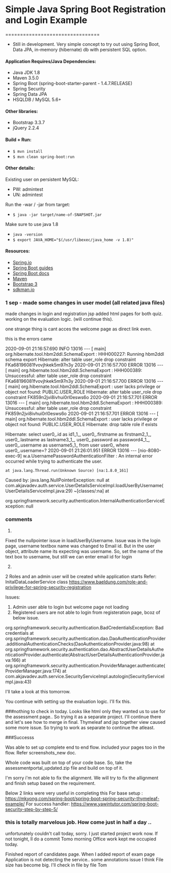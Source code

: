 # Simple Java Spring Boot Registration and Login Example
================================
* Still in development. Very simple concept to try out using Spring Boot, Data JPA, in-memory (hibernate) db with persistent SQL option.

#### Application Requires/Java Dependencies:
- Java JDK 1.8
- Maven 3.5.0
- Spring Boot (spring-boot-starter-parent - 1.4.7.RELEASE)
- Spring Security
- Spring Data JPA
- HSQLDB / MySQL 5.6+

#### Other libraries:
- Bootstrap 3.3.7
- jQuery 2.2.4

#### Build + Run:
- `$ mvn install`
- `$ mvn clean spring-boot:run`

#### Other details:
Existing user on persistent MySQL:
- PW: admintest
- UN: admintest

Run the -war / -jar from target:
- `$ java -jar target/name-of-SNAPSHOT.jar`

Make sure to use java 1.8
- `java -version`
- `$ export JAVA_HOME="$(/usr/libexec/java_home -v 1.8)"`

#### Resources:
- [Spring.io](https://spring.io/)
- [Spring Boot guides](https://spring.io/guides/gs/spring-boot/)
- [Spring Boot docs](https://docs.spring.io/spring-boot/docs/current/reference/html/)
- [Maven](https://maven.apache.org/)
- [Bootstrap 3](http://getbootstrap.com)
- [sdkman.io](http://sdkman.io/)

### 1 sep - made some changes in user model (all related java files) 
made changes in login and registration jsp
added html pages for both quiz. working on the evaluation logic. (will continue this).

one strange thing is cant acces the welcome page as direct link even.

this is the errors came 

2020-09-01 21:16:57.690  INFO 13016 --- [           main] org.hibernate.tool.hbm2ddl.SchemaExport  : HHH000227: Running hbm2ddl schema export
Hibernate: alter table user_role drop constraint FKa68196081fvovjhkek5m97n3y
2020-09-01 21:16:57.700 ERROR 13016 --- [           main] org.hibernate.tool.hbm2ddl.SchemaExport  : HHH000389: Unsuccessful: alter table user_role drop constraint FKa68196081fvovjhkek5m97n3y
2020-09-01 21:16:57.700 ERROR 13016 --- [           main] org.hibernate.tool.hbm2ddl.SchemaExport  : user lacks privilege or object not found: PUBLIC.USER_ROLE
Hibernate: alter table user_role drop constraint FK859n2jvi8ivhui0rl0esws6o
2020-09-01 21:16:57.701 ERROR 13016 --- [           main] org.hibernate.tool.hbm2ddl.SchemaExport  : HHH000389: Unsuccessful: alter table user_role drop constraint FK859n2jvi8ivhui0rl0esws6o
2020-09-01 21:16:57.701 ERROR 13016 --- [           main] org.hibernate.tool.hbm2ddl.SchemaExport  : user lacks privilege or object not found: PUBLIC.USER_ROLE
Hibernate: drop table role if exists

Hibernate: select user0_.id as id1_1_, user0_.firstname as firstnam2_1_, user0_.lastname as lastname3_1_, user0_.password as password4_1_, user0_.username as username5_1_ from user user0_ where user0_.username=?
2020-09-01 21:26:01.951 ERROR 13016 --- [nio-8080-exec-9] w.a.UsernamePasswordAuthenticationFilter : An internal error occurred while trying to authenticate the user.

	at java.lang.Thread.run(Unknown Source) [na:1.8.0_161]
Caused by: java.lang.NullPointerException: null
	at com.akjavadev.auth.service.UserDetailsServiceImpl.loadUserByUsername(UserDetailsServiceImpl.java:29) ~[classes/:na]
	at 

org.springframework.security.authentication.InternalAuthenticationServiceException: null

### comments

1)
Fixed the nullpointer issue in loadUserByUsername.
Issue was in the login page, username textbox name was changed to Email id.
But in the user object, attribute name its expecting was username. So, set the name of the text box to username, but still we can enter email id for login

2)
2 Roles and an admin user will be created while application starts
Refer: InitalDataLoaderService class
https://www.baeldung.com/role-and-privilege-for-spring-security-registration

Issues:
1) Admin user able to login but welcome page not loading
2) Registered users are not able to login from registeration page, bcoz of below issue.

org.springframework.security.authentication.BadCredentialsException: Bad credentials
	at org.springframework.security.authentication.dao.DaoAuthenticationProvider.additionalAuthenticationChecks(DaoAuthenticationProvider.java:98)
	at org.springframework.security.authentication.dao.AbstractUserDetailsAuthenticationProvider.authenticate(AbstractUserDetailsAuthenticationProvider.java:166)
	at org.springframework.security.authentication.ProviderManager.authenticate(ProviderManager.java:174)
	at com.akjavadev.auth.service.SecurityServiceImpl.autologin(SecurityServiceImpl.java:43)

I'll take a look at this tomorrow.

You continue with setting up the evaluation logic. I'll fix this.

###nothing to check in today. 
Looks like html only they wanted us to use for the assessment page.. 
So trying it as a separate project. I'll continue there and let's see how to merge in final.
Thymeleaf and jsp together view caused some more issue. 
So trying to work as separate to continue the atleast.

###Successs

Was able to set up complete end to end flow. included your pages too in the flow.
Refer screenshots_new doc.

Whole code was built on top of your code base. So, take the assessmentportal_updated.zip file and build on top of it.

I'm sorry i'm not able to fix the alignment. We will try to fix the allignment and finish setup based on the requirement.

Below 2 links were very useful in completing this
For base setup : https://mkyong.com/spring-boot/spring-boot-spring-security-thymeleaf-example/
For success handler: https://www.yawintutor.com/spring-boot-security-step-by-step-5/

### this is totally marvelous job. How come just in half a day ..
 unfortunately couldn't call today, sorry. 
 I just started project work now. If not tonight, ll do a commit Tomo morning
 Office work kept me occupied today.

Finished report of candidates page. When I added report of exam page
Application is not detecting the service.. some annotations issue I think
File size has become big. I'll check in file by file Tom
